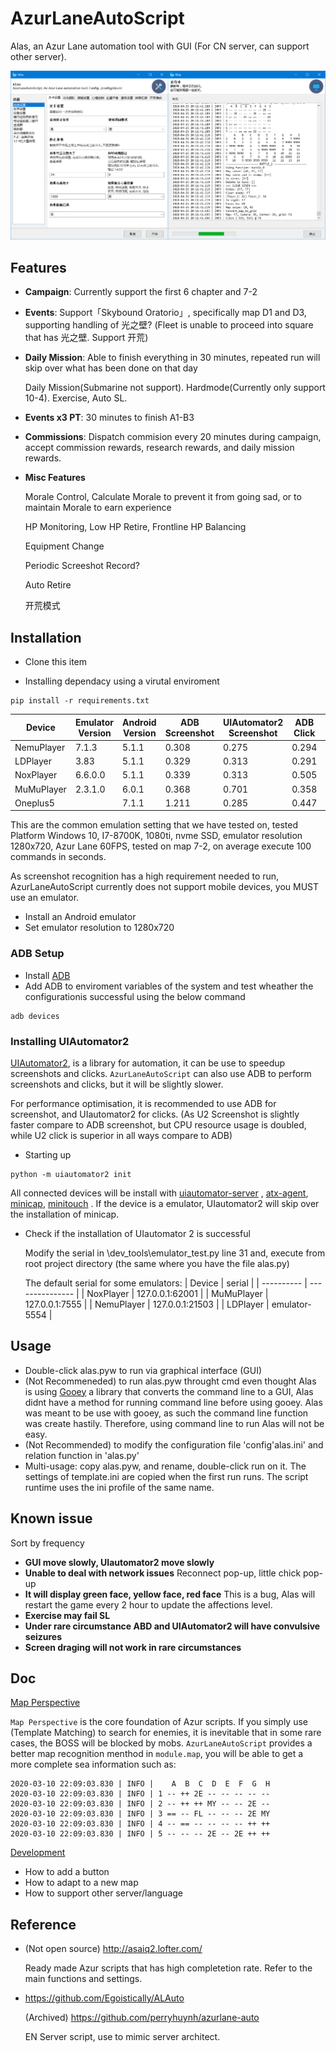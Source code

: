 # AzurLaneAutoScript

Alas, an Azur Lane automation tool with GUI (For CN server, can support other server).

![gui](doc/README.assets/gui.png)

## Features  

- **Campaign**: Currently support the first 6 chapter and 7-2  

- **Events**: Support「Skybound Oratorio」, specifically map D1 and D3, supporting handling of 光之壁? (Fleet is unable to proceed into square that has 光之壁. Support 开荒)

- **Daily Mission**: Able to finish everything in 30 minutes, repeated run will skip over what has been done on that day  

  Daily Mission(Submarine not support). Hardmode(Currently only support 10-4). Exercise, Auto SL.  
  
- **Events x3 PT**: 30 minutes to finish A1-B3  

- **Commissions**: Dispatch commision every 20 minutes during campaign, accept commission rewards, research rewards, and daily mission rewards.  

- **Misc Features**  

  Morale Control, Calculate Morale to prevent it from going sad, or to maintain Morale to earn experience   

  HP Monitoring, Low HP Retire, Frontline HP Balancing  

  Equipment Change  
 
  Periodic Screeshot Record?  
 
  Auto Retire  
 
  开荒模式



## Installation

- Clone this item

- Installing dependacy using a virutal enviroment

```
pip install -r requirements.txt
```


| Device     | Emulator Version | Android Version | ADB Screenshot | UIAutomator2 Screenshot | ADB Click | UIAutomator2 Click |
| ---------- | ---------- | -------- | ------- | ------ | ------- | ------ |
| NemuPlayer | 7.1.3      | 5.1.1    | 0.308   | 0.275  | 0.294   | 0.146  |
| LDPlayer   | 3.83       | 5.1.1    | 0.329   | 0.313  | 0.291   | 0.146  |
| NoxPlayer  | 6.6.0.0    | 5.1.1    | 0.339   | 0.313  | 0.505   | 0.141  |
| MuMuPlayer | 2.3.1.0    | 6.0.1    | 0.368   | 0.701  | 0.358   | 0.148  |
| Oneplus5   |            | 7.1.1    | 1.211   | 0.285  | 0.447   | 0.160  |

This are the common emulation setting that we have tested on, tested Platform Windows 10, I7-8700K, 1080ti, nvme SSD, emulator resolution 1280x720, Azur Lane 60FPS, tested on map 7-2, on average execute 100 commands in seconds.  

As screenshot recognition has a high requirement needed to run, AzurLaneAutoScript currently does not support mobile devices, you MUST use an emulator.  

- Install an Android emulator  
- Set emulator resolution to 1280x720

### ADB Setup

- Install [ADB](https://developer.android.com/studio/releases/platform-tools)
- Add ADB to enviroment variables of the system and test wheather the configurationis successful using the below command

```
adb devices
```

### Installing UIAutomator2

[UIAutomator2](https://github.com/openatx/uiautomator2), is a library for automation, it can be use to speedup screenshots and clicks. `AzurLaneAutoScript` can also use ADB to perform screenshots and clicks, but it will be slightly slower.  

For performance optimisation, it is recommended to use ADB for screenshot, and UIautomator2 for clicks. (As U2 Screenshot is slightly faster compare to ADB screenshot, but CPU resource usage is doubled, while U2 click is superior in all ways compare to ADB)  

- Starting up

```
python -m uiautomator2 init
```

All connected devices will be install with [uiautomator-server](https://github.com/openatx/android-uiautomator-server/releases) , [atx-agent](https://github.com/openatx/atx-agent), [minicap](https://github.com/openstf/minicap), [minitouch](https://github.com/openstf/minitouch)
. If the device is a emulator, UIautomator2 will skip over the installation of minicap.  

- Check if the installation of UIautomator 2 is successful  

  Modify the serial in \dev_tools\emulator_test.py line 31 and, execute from root project directory (the same where you have the file alas.py) 
  
  The default serial for some emulators:
  | Device     | serial          |
  | ---------- | --------------- |
  | NoxPlayer  | 127.0.0.1:62001 |
  | MuMuPlayer | 127.0.0.1:7555  |
  | NemuPlayer | 127.0.0.1:21503 |
  | LDPlayer   | emulator-5554   |

## Usage
 
- Double-click alas.pyw to run via graphical interface (GUI)
- (Not Recommeneded) to run alas.pyw throught cmd even thought Alas is using [Gooey](https://github.com/chriskiehl/Gooey) a library that converts the command line to a GUI, Alas didnt have a method for running command line before using gooey. Alas was meant to be use with gooey, as such the command line function was create hastily. Therefore, using command line to run Alas will not be easy.  
- (Not Recommended) to modify the configuration file 'config'alas.ini' and relation function in 'alas.py'
- Multi-usage: copy alas.pyw, and rename, double-click run on it. The settings of template.ini are copied when the first run runs. The script runtime uses the ini profile of the same name.

## Known issue

Sort by frequency

- **GUI move slowly, UIautomator2 move slowly**
- **Unable to deal with network issues** Reconnect pop-up, little chick pop-up
- **It will display green face, yellow face, red face** This is a bug, Alas will restart the game every 2 hour to update the affections level.
- **Exercise may fail SL**
- **Under rare circumstance ABD and UIAutomator2 will have convulsive seizures**
- **Screen draging will not work in rare circumstances**




## Doc
[Map Perspective](doc/perspective.md)

`Map Perspective` is the core foundation of Azur scripts. If you simply use (Template Matching) to search for enemies, it is inevitable that in some rare cases, the BOSS will be blocked by mobs. `AzurLaneAutoScript` provides a better map recognition menthod in `module.map`, you will be able to get a more complete sea information such as:


```
2020-03-10 22:09:03.830 | INFO |    A  B  C  D  E  F  G  H
2020-03-10 22:09:03.830 | INFO | 1 -- ++ 2E -- -- -- -- --
2020-03-10 22:09:03.830 | INFO | 2 -- ++ ++ MY -- -- 2E --
2020-03-10 22:09:03.830 | INFO | 3 == -- FL -- -- -- 2E MY
2020-03-10 22:09:03.830 | INFO | 4 -- == -- -- -- -- ++ ++
2020-03-10 22:09:03.830 | INFO | 5 -- -- -- 2E -- 2E ++ ++
```


[Development](doc/development.md)
- How to add a button
- How to adapt to a new map
- How to support other server/language

## Reference

- (Not open source) http://asaiq2.lofter.com/

  Ready made Azur scripts that has high completetion rate. Refer to the main functions and settings.

- https://github.com/Egoistically/ALAuto

  (Archived) https://github.com/perryhuynh/azurlane-auto

  EN Server script, use to mimic server architect.
